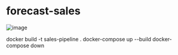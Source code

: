 # forecast-sales


![image](https://github.com/user-attachments/assets/13c99b41-afed-4194-b574-ccc753be7c8f)

docker build -t sales-pipeline .
docker-compose up --build
docker-compose down
